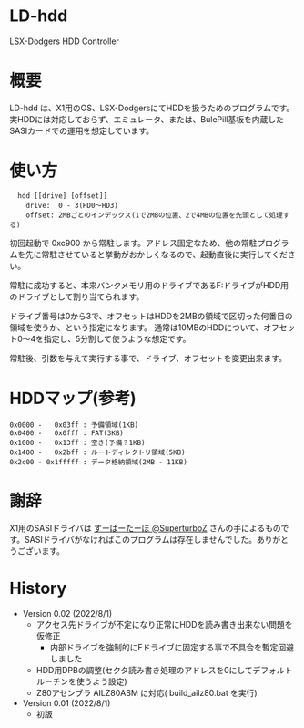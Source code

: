 # LD-hdd
LSX-Dodgers HDD Controller

# 概要
LD-hdd は、X1用のOS、LSX-DodgersにてHDDを扱うためのプログラムです。
実HDDには対応しておらず、エミュレータ、または、BulePill基板を内蔵したSASIカードでの運用を想定しています。

# 使い方
```
  hdd [[drive] [offset]]
    drive:  0 - 3(HD0～HD3)
    offset: 2MBごとのインデックス(1で2MBの位置、2で4MBの位置を先頭として処理する)
```

初回起動で 0xc900 から常駐します。アドレス固定なため、他の常駐プログラムを先に常駐させていると挙動がおかしくなるので、起動直後に実行してください。

常駐に成功すると、本来バンクメモリ用のドライブであるF:ドライブがHDD用のドライブとして割り当てられます。

ドライブ番号は0から3で、オフセットはHDDを2MBの領域で区切った何番目の領域を使うか、という指定になります。
通常は10MBのHDDについて、オフセット0～4を指定し、5分割して使うような想定です。

常駐後、引数を与えて実行する事で、ドライブ、オフセットを変更出来ます。

# HDDマップ(参考)
```
0x0000 -   0x03ff : 予備領域(1KB)
0x0400 -   0x0fff : FAT(3KB)
0x1000 -   0x13ff : 空き(予備？1KB)
0x1400 -   0x2bff : ルートディレクトリ領域(5KB)
0x2c00 - 0x1fffff : データ格納領域(2MB - 11KB)
```

# 謝辞
X1用のSASIドライバは [すーぱーたーぼ @SuperturboZ](https://twitter.com/SuperturboZ) さんの手によるものです。SASIドライバがなければこのプログラムは存在しませんでした。ありがとうございます。

# History

* Version 0.02 (2022/8/1)
  * アクセス先ドライブが不定になり正常にHDDを読み書き出来ない問題を仮修正
    * 内部ドライブを強制的にFドライブに固定する事で不具合を暫定回避しました
  * HDD用DPBの調整(セクタ読み書き処理のアドレスを0にしてデフォルトルーチンを使うよう設定)
  * Z80アセンブラ AILZ80ASM に対応( build_ailz80.bat を実行)
* Version 0.01 (2022/8/1)
  * 初版
